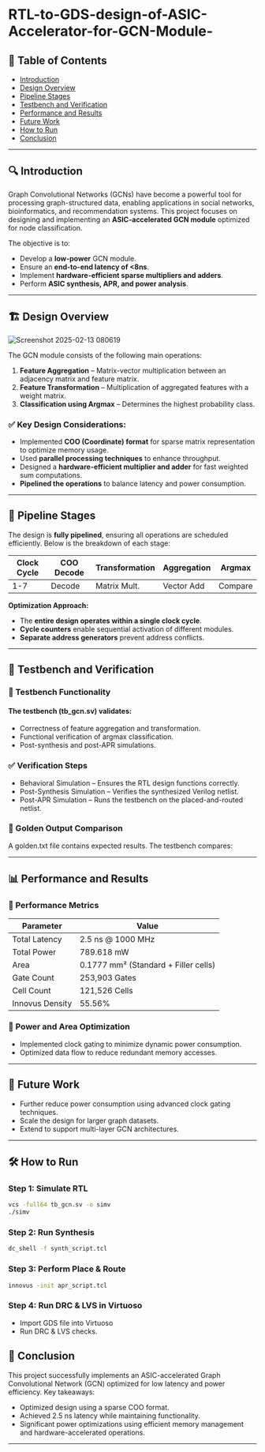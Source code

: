 # RTL-to-GDS-design-of-ASIC-Accelerator-for-GCN-Module-

## 📌 Table of Contents
- [Introduction](#introduction)
- [Design Overview](#design-overview)
- [Pipeline Stages](#pipeline-stages)
- [Testbench and Verification](#testbench-and-verification)
- [Performance and Results](#performance-and-results)
- [Future Work](#future-work)
- [How to Run](#how-to-run)
- [Conclusion](#conclusion)

---

## 🔍 Introduction
Graph Convolutional Networks (GCNs) have become a powerful tool for processing graph-structured data, enabling applications in social networks, bioinformatics, and recommendation systems. This project focuses on designing and implementing an **ASIC-accelerated GCN module** optimized for node classification.

The objective is to:
- Develop a **low-power** GCN module.
- Ensure an **end-to-end latency of <8ns**.
- Implement **hardware-efficient sparse multipliers and adders**.
- Perform **ASIC synthesis, APR, and power analysis**.

---

## 🏗️ Design Overview
![Screenshot 2025-02-13 080619](https://github.com/user-attachments/assets/01e06828-ed8c-4d09-8492-a6777d653471)

The GCN module consists of the following main operations:
1. **Feature Aggregation** – Matrix-vector multiplication between an adjacency matrix and feature matrix.
2. **Feature Transformation** – Multiplication of aggregated features with a weight matrix.
3. **Classification using Argmax** – Determines the highest probability class.

### ✅ Key Design Considerations:
- Implemented **COO (Coordinate) format** for sparse matrix representation to optimize memory usage.
- Used **parallel processing techniques** to enhance throughput.
- Designed a **hardware-efficient multiplier and adder** for fast weighted sum computations.
- **Pipelined the operations** to balance latency and power consumption.

---

## 🔄 Pipeline Stages
The design is **fully pipelined**, ensuring all operations are scheduled efficiently. Below is the breakdown of each stage:

| Clock Cycle | COO Decode | Transformation | Aggregation | Argmax |
|------------|-----------|---------------|------------|--------|
| 1-7        | Decode   | Matrix Mult.  | Vector Add | Compare|

**Optimization Approach:**
- The **entire design operates within a single clock cycle**.
- **Cycle counters** enable sequential activation of different modules.
- **Separate address generators** prevent address conflicts.

---

## 🧪 Testbench and Verification
### 📝 Testbench Functionality
#### The testbench (tb_gcn.sv) validates:
- Correctness of feature aggregation and transformation.
- Functional verification of argmax classification.
- Post-synthesis and post-APR simulations.

### ✅ Verification Steps
- Behavioral Simulation – Ensures the RTL design functions correctly.
- Post-Synthesis Simulation – Verifies the synthesized Verilog netlist.
- Post-APR Simulation – Runs the testbench on the placed-and-routed netlist.

### 📌 Golden Output Comparison
A golden.txt file contains expected results. The testbench compares:

---

## 📊 Performance and Results
### 🔹 Performance Metrics
| Parameter | Value |  
|------------|-----------| 
| Total Latency | 2.5 ns @ 1000 MHz |
| Total Power | 789.618 mW |  
| Area | 0.1777 mm² (Standard + Filler cells) |  
| Gate Count | 253,903 Gates |  
| Cell Count | 121,526 Cells |  
| Innovus Density | 55.56% |  

### 📌 Power and Area Optimization
- Implemented clock gating to minimize dynamic power consumption.
- Optimized data flow to reduce redundant memory accesses.

---

## 🚀 Future Work
- Further reduce power consumption using advanced clock gating techniques.
- Scale the design for larger graph datasets.
- Extend to support multi-layer GCN architectures.

---

## 🛠️ How to Run
### Step 1: Simulate RTL
```sh
vcs -full64 tb_gcn.sv -o simv
./simv
```

### Step 2: Run Synthesis
```sh
dc_shell -f synth_script.tcl
```

### Step 3: Perform Place & Route
```sh
innovus -init apr_script.tcl
```

### Step 4: Run DRC & LVS in Virtuoso
- Import GDS file into Virtuoso
- Run DRC & LVS checks.

## 🎯 Conclusion
This project successfully implements an ASIC-accelerated Graph Convolutional Network (GCN) optimized for low latency and power efficiency. Key takeaways:
- Optimized design using a sparse COO format.
- Achieved 2.5 ns latency while maintaining functionality.
- Significant power optimizations using efficient memory management and hardware-accelerated operations.

---

